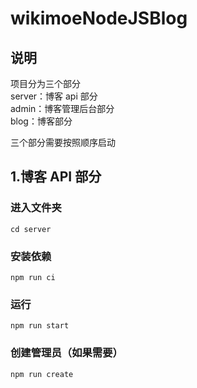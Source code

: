 # wikimoeNodeJSBlog

## 说明

项目分为三个部分  
server：博客 api 部分  
admin：博客管理后台部分  
blog：博客部分

三个部分需要按照顺序启动

## 1.博客 API 部分

### 进入文件夹

```
cd server
```

### 安装依赖

```
npm run ci
```

### 运行

```
npm run start
```

### 创建管理员（如果需要）

```
npm run create
```
